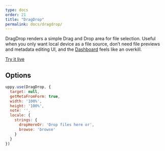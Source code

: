```yaml
---
type: docs
order: 21
title: "DragDrop"
permalink: docs/dragdrop/
---
```


DragDrop renders a simple Drag and Drop area for file selection. Useful when you only want local device as a file source, don’t need file previews and metadata editing UI, and the [Dashboard](/docs/dashboard/) feels like an overkill.

[Try it live](/examples/dragdrop/)

## Options

```js
uppy.use(DragDrop, {
  target: null,
  getMetaFromForm: true,
  width: '100%',
  height: '100%',
  note: '',
  locale: {
    strings: {
      dropHereOr: 'Drop files here or',
      browse: 'browse'
    }
  }
})
```


